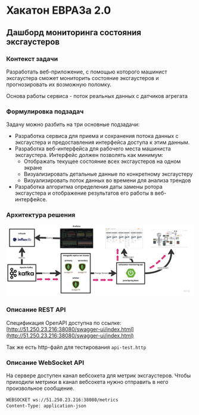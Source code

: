# Хакатон ЕВРАЗа 2.0

## Дашборд мониторинга состояния эксгаустеров

### Контекст задачи

Разработать веб-приложение, с помощью которого машинист эксгаустера сможет мониторить состояние эксгаустеров и прогнозировать их возможную поломку.

Основа работы сервиса - поток реальных данных с датчиков агрегата

### Формулировка подзадач

Задачу можно разбить на три основные подзадачи:

- Разработка сервиса для приема и сохранения потока данных с эксгаустера и предоставления интерфейса доступа к этим данным.
- Разработка веб-интерфейса для рабочего места машиниста эксгаустера. Интерфейс должен позволять как минимум:
  - Отображать текущее состояние всех эксгаустеров на одном экране
  - Визуализировать детальные данные по конкретному эксгаустеру
  - Визуализировать поток данных во времени для анализа трендов
- Разработка алгоритма определения даты замены ротора эксгаустера и отображение результатов его работы в веб-интерфейсе.

### Архитектура решения

![img](schema.jpg)

### Описание REST API

Спецификация OpenAPI доступна по ссылке: [http://51.250.23.216:38080/swagger-ui/index.html](http://51.250.23.216:38080/swagger-ui/index.html)

Так же есть http-файл для тестирования ```api-test.http```

### Описание WebSocket API
На сервере доступен канал вебсокета для метрик эксгаустеров.
Чтобы приходили метрики в канал вебсокета нужно отправить в него произвольное сообщение.

```http request
WEBSOCKET ws://51.250.23.216:38080/metrics
Content-Type: application-json
```